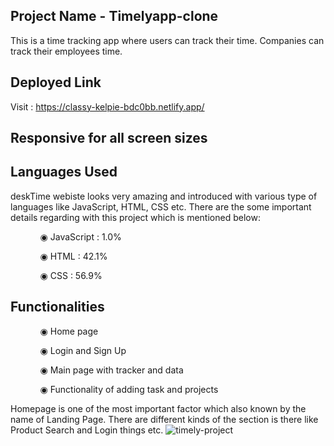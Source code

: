 ## Project Name - Timelyapp-clone
This is a time tracking app where users can track their time. Companies can track their employees time.

## Deployed Link

Visit : https://classy-kelpie-bdc0bb.netlify.app/

## Responsive for all screen sizes

## Languages Used

deskTime webiste looks very amazing and introduced with various type of languages like JavaScript, HTML, CSS etc. There are the some important details regarding with this project which is mentioned below:

<ul dir="auto">
 <ol dir="auto">◉ JavaScript : 1.0%</ol>
 <ol dir="auto">◉ HTML : 42.1%</ol>
 <ol dir="auto">◉ CSS : 56.9%</ol>
 </ul>
 
 ## Functionalities
 
 <ul dir="auto">
 
 <ol dir="auto">◉ Home page </ol>
 <ol dir="auto">◉ Login and Sign Up </ol>
 <ol dir="auto">◉ Main page with tracker and data </ol>
 <ol dir="auto">◉ Functionality of adding task and projects </ol>
 </ul>
 
 Homepage is one of the most important factor which also known by the name of Landing Page. There are different kinds of the section is there like Product Search and Login things etc.
<img src="https://i.ibb.co/7b0Skng/timely-project.png" alt="timely-project" border="0">
